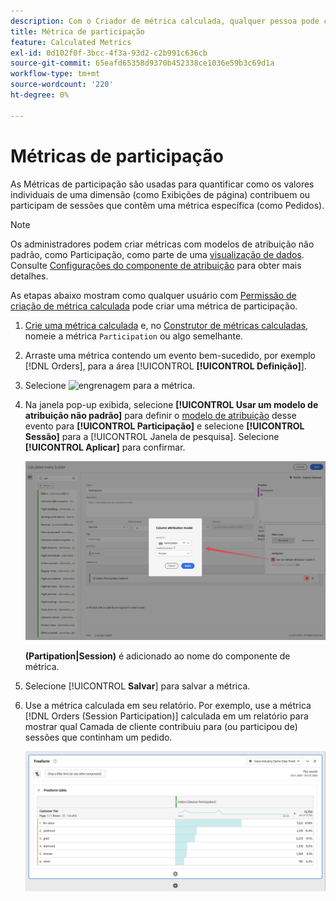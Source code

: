 ```yaml
---
description: Com o Criador de métrica calculada, qualquer pessoa pode criar uma métrica de participação.
title: Métrica de participação
feature: Calculated Metrics
exl-id: 0d102f0f-3bcc-4f3a-93d2-c2b991c636cb
source-git-commit: 65eafd65358d9370b452338ce1036e59b3c69d1a
workflow-type: tm+mt
source-wordcount: '220'
ht-degree: 0%

---
```


# Métricas de participação

As Métricas de participação são usadas para quantificar como os valores individuais de uma dimensão (como Exibições de página) contribuem ou participam de sessões que contêm uma métrica específica (como Pedidos).

>[!NOTE]
>
>Os administradores podem criar métricas com modelos de atribuição não padrão, como Participação, como parte de uma [visualização de dados](https://experienceleague.adobe.com/en/docs/analytics-platform/using/cja-dataviews/data-views). Consulte [Configurações do componente de atribuição](../../../data-views/component-settings/attribution.md) para obter mais detalhes.

As etapas abaixo mostram como qualquer usuário com [Permissão de criação de métrica calculada](/help/technotes//access-control.md#user-level-access) pode criar uma métrica de participação.

1. [Crie uma métrica calculada](cm-workflow.md) e, no [Construtor de métricas calculadas](cm-build-metrics.md), nomeie a métrica `Participation` ou algo semelhante.
1. Arraste uma métrica contendo um evento bem-sucedido, por exemplo [!DNL Orders], para a área [!UICONTROL **[!UICONTROL Definição]**].
1. Selecione ![engrenagem](https://spectrum.adobe.com/static/icons/workflow_18/Smock_Settings_18_N.svg) para a métrica.
1. Na janela pop-up exibida, selecione **[!UICONTROL Usar um modelo de atribuição não padrão]** para definir o [modelo de atribuição](/help/components/calc-metrics/cm-workflow/m-metric-type-alloc.md) desse evento para **[!UICONTROL Participação]** e selecione **[!UICONTROL Sessão]** para a [!UICONTROL Janela de pesquisa]. Selecione **[!UICONTROL Aplicar]** para confirmar.


   ![Pop-up de modelo de atribuição de coluna mostrando a Participação selecionada como o modelo e a Sessão selecionada para a janela de pesquisa.](assets/participation-setup.png)

   **(Partipation|Session)** é adicionado ao nome do componente de métrica.



1. Selecione [!UICONTROL **Salvar**] para salvar a métrica.
1. Use a métrica calculada em seu relatório. Por exemplo, use a métrica [!DNL Orders (Session Participation)] calculada em um relatório para mostrar qual Camada de cliente contribuiu para (ou participou de) sessões que continham um pedido.

   ![Tabela de forma livre mostrando a camada e os pedidos do cliente.](assets/participation-pages-customer-tier.png)
